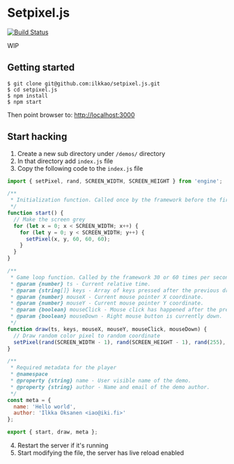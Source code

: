 # Setpixel.js

[![Build Status](https://travis-ci.org/ilkkao/setpixel.js.svg?branch=master)](https://travis-ci.org/ilkkao/setpixel.js)

WIP

## Getting started

```
$ git clone git@github.com:ilkkao/setpixel.js.git
$ cd setpixel.js
$ npm install
$ npm start
```

Then point browser to: [http://localhost:3000](http://localhost:3000)

## Start hacking

1. Create a new sub directory under `/demos/` directory
2. In that directory add `index.js` file
3. Copy the following code to the `index.js` file

```javascript
import { setPixel, rand, SCREEN_WIDTH, SCREEN_HEIGHT } from 'engine';

/**
 * Initialization function. Called once by the framework before the first draw() call.
 */
function start() {
  // Make the screen grey
  for (let x = 0; x < SCREEN_WIDTH; x++) {
    for (let y = 0; y < SCREEN_WIDTH; y++) {
      setPixel(x, y, 60, 60, 60);
    }
  }
}

/**
 * Game loop function. Called by the framework 30 or 60 times per second when the demo is running.
 * @param {number} ts - Current relative time.
 * @param {string[]} keys - Array of keys pressed after the previous draw() call.
 * @param {number} mouseX - Current mouse pointer X coordinate.
 * @param {number} mouseY - Current mouse pointer Y coordinate.
 * @param {boolean} mouseClick - Mouse click has happened after the previous draw() call.
 * @param {boolean} mouseDown - Right mouse button is currently down.
 */
function draw(ts, keys, mouseX, mouseY, mouseClick, mouseDown) {
  // Draw random color pixel to random coordinate
  setPixel(rand(SCREEN_WIDTH - 1), rand(SCREEN_HEIGHT - 1), rand(255), rand(255), rand(255));
}

/**
 * Required metadata for the player
 * @namespace
 * @property {string} name - User visible name of the demo.
 * @property {string} author - Name and email of the demo author.
 */
const meta = {
  name: 'Hello world',
  author: 'Ilkka Oksanen <iao@iki.fi>'
};

export { start, draw, meta };
```

4. Restart the server if it's running
5. Start modifying the file, the server has live reload enabled
